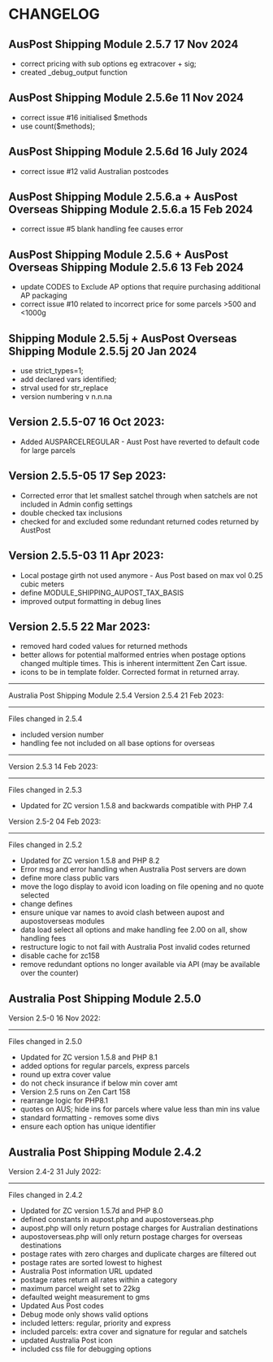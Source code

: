 CHANGELOG
=========
AusPost Shipping Module 2.5.7 17 Nov 2024
--------------------------------------------------------------------------
- correct pricing with sub options eg extracover + sig; 
- created _debug_output function

AusPost Shipping Module 2.5.6e 11 Nov 2024
--------------------------------------------------------------------------
- correct issue #16 initialised $methods
- use count($methods); 

AusPost Shipping Module 2.5.6d 16 July 2024
--------------------------------------------------------------------------
- correct issue #12 valid Australian postcodes

AusPost Shipping Module 2.5.6.a + AusPost Overseas Shipping Module 2.5.6.a 15 Feb 2024
--------------------------------------------------------------------------
- correct issue #5 blank handling fee causes error

AusPost Shipping Module 2.5.6 + AusPost Overseas Shipping Module 2.5.6 13 Feb 2024
--------------------------------------------------------------------------
- update CODES to Exclude AP options that require purchasing additional AP packaging
- correct issue #10 related to incorrect price for some parcels >500 and <1000g

Shipping Module 2.5.5j + AusPost Overseas Shipping Module 2.5.5j 20 Jan 2024
----------------------------------------------------------------------------
- use strict_types=1; 
- add declared vars identified; 
- strval used for str_replace
- version numbering v n.n.na


Version 2.5.5-07 16 Oct 2023:
---------------------------
- Added AUSPARCELREGULAR - Aust Post have reverted to default code for large parcels

Version 2.5.5-05 17 Sep 2023:
---------------------------
- Corrected error that let smallest satchel through when satchels are not included in Admin config settings
- double checked tax inclusions
- checked for and excluded some redundant returned codes returned by AustPost


Version 2.5.5-03 11 Apr 2023:
---------------------------
- Local postage girth not used anymore - Aus Post based on max vol 0.25 cubic meters
- define MODULE_SHIPPING_AUPOST_TAX_BASIS
- improved output formatting in debug lines

Version 2.5.5 22 Mar 2023:
---------------------------
- removed hard coded values for returned methods
- better allows for potential malformed entries when postage options changed multiple times. This is inherent intermittent Zen Cart issue.
- icons to be in template folder. Corrected format in returned array.
____________________________________

Australia Post Shipping Module 2.5.4
Version 2.5.4 21 Feb 2023:
___________________________________
Files changed in 2.5.4
- included version number
- handling fee not included on all base options for overseas

------------------------------------
Version 2.5.3 14 Feb 2023:
___________________________________
Files changed in 2.5.3
- Updated for ZC version 1.5.8 and backwards compatible with PHP 7.4


Version 2.5-2 04 Feb 2023:
___________________________________
Files changed in 2.5.2
- Updated for ZC version 1.5.8 and PHP 8.2
- Error msg and error handling when Australia Post servers are down
- define more class public vars
- move the logo display to avoid icon loading on file opening and no quote selected
- change defines
- ensure unique var names to avoid clash between aupost and aupostoverseas modules
- data load select all options and make handling fee 2.00 on all, show handling fees
- restructure logic to not fail with Australia Post invalid codes returned
- disable cache for zc158
- remove redundant options no longer available via API (may be available over the counter)


Australia Post Shipping Module 2.5.0
----------------------------------
Version 2.5-0 16 Nov 2022:
__________________________________
Files changed in 2.5.0
- Updated for ZC version 1.5.8 and PHP 8.1
- added options for regular parcels, express parcels
- round up extra cover value
- do not check insurance if below min cover amt
- Version 2.5 runs on Zen Cart 158
- rearrange logic for PHP8.1
- quotes on AUS; hide ins for parcels where value less than min ins value
- standard formatting - removes some divs
- ensure each option has unique identifier

Australia Post Shipping Module 2.4.2
----------------------------------
Version 2.4-2 31 July 2022:
__________________________________
Files changed in 2.4.2
- Updated for ZC version 1.5.7d and PHP 8.0
- defined constants in aupost.php and aupostoverseas.php
- aupost.php will only return postage charges for Australian destinations
- aupostoverseas.php will only return postage charges for overseas destinations
- postage rates with zero charges and duplicate charges are filtered out
- postage rates are sorted lowest to highest
- Australia Post information URL updated
- postage rates return all rates within a category
- maximum parcel weight set to 22kg
- defaulted weight measurement to gms
- Updated Aus Post codes
- Debug mode only shows valid options
- included letters: regular, priority and express
- included parcels: extra cover and signature for regular and satchels
- updated Australia Post icon
- included css file for debugging options
